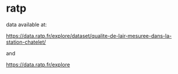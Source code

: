 # ratp

data available at: 

https://data.ratp.fr/explore/dataset/qualite-de-lair-mesuree-dans-la-station-chatelet/

and

https://data.ratp.fr/explore


